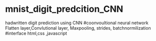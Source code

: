 # mnist_digit_predcition_CNN
hadwritten digit prediction using CNN
#coonvoultional neural network
Flatten layer,Convlutional layer, Maxpooling, strides, batchnormilization
#interface
html,css ,javascript

